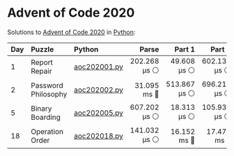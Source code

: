 # Advent of Code 2020

Solutions to [Advent of Code 2020](https://adventofcode.com/2020/) in [Python](https://www.python.org/):

| Day  | Puzzle              | Python                                              |        Parse |       Part 1 |       Part 2 |
| :--- | :------------------ | :-------------------------------------------------- | -----------: | -----------: | -----------: |
| 1    | Report Repair       | [aoc202001.py](01_report_repair/aoc202001.py)       | 202.268 μs ⚪️ |  49.608 μs ⚪️ | 602.131 μs ⚪️ |
| 2    | Password Philosophy | [aoc202002.py](02_password_philosophy/aoc202002.py) |  31.095 ms 🔵 | 513.867 μs ⚪️ | 696.218 μs ⚪️ |
| 5    | Binary Boarding     | [aoc202005.py](05_binary_boarding/aoc202005.py)     | 607.202 μs ⚪️ |  18.313 μs ⚪️ | 105.939 μs ⚪️ |
| 18   | Operation Order     | [aoc202018.py](18_operation_order/aoc202018.py)     | 141.032 μs ⚪️ |  16.152 ms 🔵 |  17.473 ms 🔵 |
